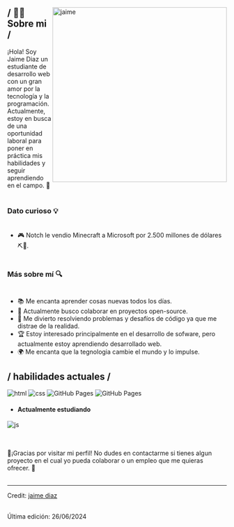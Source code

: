 <div>
<img align="right" width="400" alt="jaime" src="https://media1.giphy.com/media/v1.Y2lkPTc5MGI3NjExazY2dno5YTBibzVjeTkyNXRlZmk4cXEycXA2bmJ1M3p5ZW9ta2IwdCZlcD12MV9pbnRlcm5hbF9naWZfYnlfaWQmY3Q9Zw/mFwK9jjzRpmM4egev8/giphy.gif"/>

<h2> / 🧑‍💻Sobre mi /</h2>
   
¡Hola! Soy Jaime Diaz un estudiante de desarrollo web con un gran amor por la tecnología y la programación. Actualmente, estoy en busca de una oportunidad laboral para poner en práctica mis habilidades y seguir aprendiendo en el campo. 🚀 <br><br>

### Dato curioso 💡 <br><br>

- 🎮 Notch le vendio Minecraft a Microsoft por 2.500 millones de dólares ⛏️🧱. <br><br>


### Más sobre mí 🔍<br><br>

- 📚 Me encanta aprender cosas nuevas todos los días.
- 🌟 Actualmente busco colaborar en proyectos open-source.
- 🧩 Me divierto resolviendo problemas y desafíos de código ya que me distrae de la realidad.
- 🏆 Estoy interesado principalmente en el desarrollo de sofware, pero actualmente estoy aprendiendo desarrollado web.
- 🌍 Me encanta que la tegnologia cambie el mundo y lo impulse. 


<h2> / habilidades actuales / </h2>
  
<img src = "https://img.shields.io/badge/HTML5-E34F26?style=for-the-badge&logo=html5&logoColor=white" alt = "html" />
  
  <img src = "https://img.shields.io/badge/CSS3-1572B6?style=for-the-badge&logo=css3&logoColor=white" alt = "css" />

  <img src="https://img.shields.io/badge/GitHub_Pages-222222?style=for-the-badge&logo=github&logoColor=white" alt="GitHub Pages" />

  <img src="https://img.shields.io/badge/GitHub%20Desktop-%23181717.svg?style=for-the-badge&logo=github&logoColor=white" alt="GitHub Pages" />

  
  - <h4> Actualmente estudiando </h4>
  <img src = "https://img.shields.io/badge/JavaScript-323330?style=for-the-badge&logo=javascript&logoColor=F7DF1E" alt = "js" />
   
  
  
  </br></br>
  🚀¡Gracias por visitar mi perfil! No dudes en contactarme si tienes algun proyecto en el cual yo pueda colaborar o un empleo que me quieras ofrecer. 🤝 <br><br>
  </div>

------
Credit: [jaime diaz](https://github.com/ZayDiaz) <br><br>

Última edición: 26/06/2024
